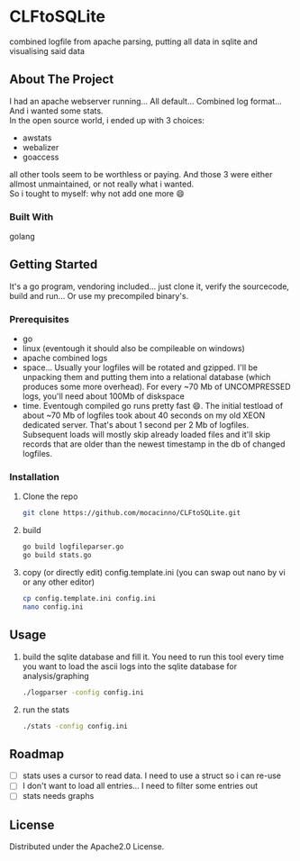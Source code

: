 # CLFtoSQLite

combined logfile from apache parsing, putting all data in sqlite and visualising said data

## About The Project

I had an apache webserver running... All default... Combined log format... And i wanted some stats.  
In the open source world, i ended up with 3 choices:  

* awstats 
* webalizer
* goaccess

all other tools seem to be worthless or paying. And those 3 were either allmost unmaintained, or not really what i wanted.  
So i tought to myself: why not add one more :smile:

### Built With

golang


## Getting Started

It's a go program, vendoring included... just clone it, verify the sourcecode, build and run... Or use my precompiled binary's.

### Prerequisites

* go
* linux (eventough it should also be compileable on windows)
* apache combined logs
* space... Usually your logfiles will be rotated and gzipped. I'll be unpacking them and putting them into a relational database (which produces some more overhead). For every ~70 Mb of UNCOMPRESSED logs, you'll need about 100Mb of diskspace
* time. Eventough compiled go runs pretty fast :smile:. The initial testload of about ~70 Mb of logfiles took about 40 seconds on my old XEON dedicated server. That's about 1 second per 2 Mb of logfiles. Subsequent loads will mostly skip already loaded files and it'll skip records that are older than the newest timestamp in the db of changed logfiles.

### Installation

1. Clone the repo

   ```sh
   git clone https://github.com/mocacinno/CLFtoSQLite.git
   ```

1. build

   ```sh
   go build logfileparser.go
   go build stats.go
   ```

1. copy (or directly edit) config.template.ini (you can swap out nano by vi or any other editor)

   ```sh
   cp config.template.ini config.ini
   nano config.ini
   ```

## Usage

1. build the sqlite database and fill it. You need to run this tool every time you want to load the ascii logs into the sqlite database for analysis/graphing

   ```sh
   ./logparser -config config.ini
   ```

1. run the stats

   ```sh
   ./stats -config config.ini
   ```

## Roadmap

* [ ] stats uses a cursor to read data. I need to use a struct so i can re-use
* [ ] I don't want to load all entries... I need to filter some entries out
* [ ] stats needs graphs

## License

Distributed under the Apache2.0 License.
